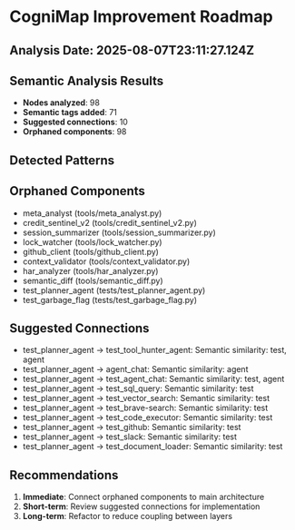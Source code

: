# CogniMap Improvement Roadmap

## Analysis Date: 2025-08-07T23:11:27.124Z

## Semantic Analysis Results
- **Nodes analyzed**: 98
- **Semantic tags added**: 71
- **Suggested connections**: 10
- **Orphaned components**: 98

## Detected Patterns


## Orphaned Components
- meta_analyst (tools/meta_analyst.py)
- credit_sentinel_v2 (tools/credit_sentinel_v2.py)
- session_summarizer (tools/session_summarizer.py)
- lock_watcher (tools/lock_watcher.py)
- github_client (tools/github_client.py)
- context_validator (tools/context_validator.py)
- har_analyzer (tools/har_analyzer.py)
- semantic_diff (tools/semantic_diff.py)
- test_planner_agent (tests/test_planner_agent.py)
- test_garbage_flag (tests/test_garbage_flag.py)

## Suggested Connections
- test_planner_agent → test_tool_hunter_agent: Semantic similarity: test, agent
- test_planner_agent → agent_chat: Semantic similarity: agent
- test_planner_agent → test_agent_chat: Semantic similarity: test, agent
- test_planner_agent → test_sql_query: Semantic similarity: test
- test_planner_agent → test_vector_search: Semantic similarity: test
- test_planner_agent → test_brave-search: Semantic similarity: test
- test_planner_agent → test_code_executor: Semantic similarity: test
- test_planner_agent → test_github: Semantic similarity: test
- test_planner_agent → test_slack: Semantic similarity: test
- test_planner_agent → test_document_loader: Semantic similarity: test

## Recommendations
1. **Immediate**: Connect orphaned components to main architecture
2. **Short-term**: Review suggested connections for implementation
3. **Long-term**: Refactor to reduce coupling between layers
